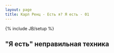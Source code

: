 ```yaml
---
layout: page
title: Карл Ренц - Есть я? Я есть - 01
---
```

{% include JB/setup %}

## "Я есть" неправильная техника